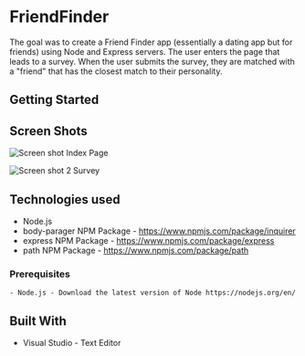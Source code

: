 # FriendFinder

The goal was to create a Friend Finder app (essentially a dating app but for friends) using Node and Express servers. The user enters the page that leads to a survey. When the user submits the survey, they are matched with a "friend" that has the closest match to their personality.

## Getting Started
<!-- http://protected-coast-16615.herokuapp.com/ -->

## Screen Shots

![Screen shot](https://user-images.githubusercontent.com/35125977/44303344-75afac80-a2f3-11e8-8eee-5aaaa484a512.JPG)
Index Page

![Screen shot 2](https://user-images.githubusercontent.com/35125977/44303350-97a92f00-a2f3-11e8-8053-8b2ae5c93a4c.JPG)
Survey

## Technologies used
- Node.js
- body-parager NPM Package - https://www.npmjs.com/package/inquirer
- express NPM Package - https://www.npmjs.com/package/express
- path NPM Package - https://www.npmjs.com/package/path

### Prerequisites

```
- Node.js - Download the latest version of Node https://nodejs.org/en/
```

## Built With

* Visual Studio - Text Editor
